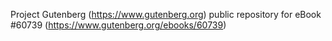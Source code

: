Project Gutenberg (https://www.gutenberg.org) public repository for
eBook #60739 (https://www.gutenberg.org/ebooks/60739)
